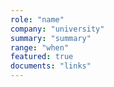 ```yaml
---
role: "name"
company: "university"
summary: "summary"
range: "when"
featured: true
documents: "links"
---
```

